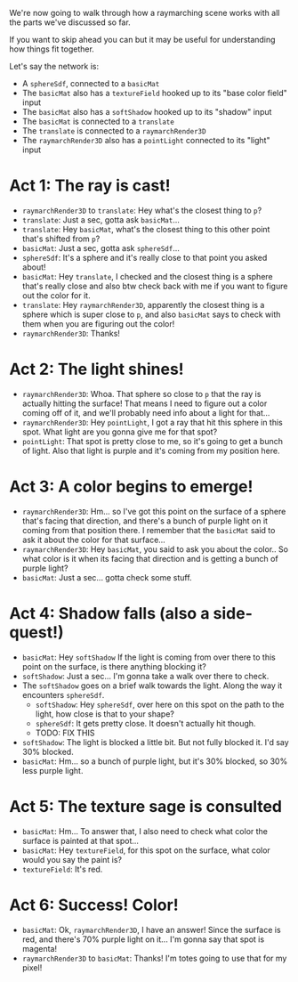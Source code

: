 We're now going to walk through how a raymarching scene works with all the parts we've discussed so far.

If you want to skip ahead you can but it may be useful for understanding how things fit together.

Let's say the network is:

- A `sphereSdf`, connected to a `basicMat`
- The `basicMat` also has a `textureField` hooked up to its "base color field" input
- The `basicMat` also has a `softShadow` hooked up to its "shadow" input
- The `basicMat` is connected to a `translate`
- The `translate` is connected to a `raymarchRender3D`
- The `raymarchRender3D` also has a `pointLight` connected to its "light" input

# Act 1: The ray is cast!

- `raymarchRender3D` to `translate`: Hey what's the closest thing to `p`?
- `translate`: Just a sec, gotta ask `basicMat`...
- `translate`: Hey `basicMat`, what's the closest thing to this other point that's shifted from `p`?
- `basicMat`: Just a sec, gotta ask `sphereSdf`...
- `sphereSdf`: It's a sphere and it's really close to that point you asked about!
- `basicMat`: Hey `translate`, I checked and the closest thing is a sphere that's really close and also btw check back with me if you want to figure out the color for it.
- `translate`: Hey `raymarchRender3D`, apparently the closest thing is a sphere which is super close to `p`, and also `basicMat` says to check with them when you are figuring out the color!
- `raymarchRender3D`: Thanks!

# Act 2: The light shines!

- `raymarchRender3D`: Whoa. That sphere so close to `p` that the ray is actually hitting the surface! That means I need to figure out a color coming off of it, and we'll probably need info about a light for that...
- `raymarchRender3D`: Hey `pointLight`, I got a ray that hit this sphere in this spot. What light are you gonna give me for that spot?
- `pointLight`: That spot is pretty close to me, so it's going to get a bunch of light. Also that light is purple and it's coming from my position here.

# Act 3: A color begins to emerge!

- `raymarchRender3D`: Hm... so I've got this point on the surface of a sphere that's facing that direction, and there's a bunch of purple light on it coming from that position there. I remember that the `basicMat` said to ask it about the color for that surface...
- `raymarchRender3D`: Hey `basicMat`, you said to ask you about the color.. So what color is it when its facing that direction and is getting a bunch of purple light?
- `basicMat`: Just a sec... gotta check some stuff.

# Act 4: Shadow falls (also a side-quest!)

- `basicMat`: Hey `softShadow` If the light is coming from over there to this point on the surface, is there anything blocking it?
- `softShadow`: Just a sec... I'm gonna take a walk over there to check.
- The `softShadow` goes on a brief walk towards the light. Along the way it encounters `sphereSdf`.
    - `softShadow`: Hey `sphereSdf`, over here on this spot on the path to the light, how close is  that to your shape?
    - `sphereSdf`: It gets pretty close. It doesn't actually hit though.
    - TODO: FIX THIS
- `softShadow`: The light is blocked a little bit. But not fully blocked it. I'd say 30% blocked.
- `basicMat`: Hm... so a bunch of purple light, but it's 30% blocked, so 30% less purple light.

# Act 5: The texture sage is consulted

- `basicMat`: Hm... To answer that, I also need to check what color the surface is painted at that spot...
- `basicMat`: Hey `textureField`, for this spot on the surface, what color would you say the paint is?
- `textureField`: It's red.

# Act 6: Success! Color!

- `basicMat`: Ok, `raymarchRender3D`, I have an answer! Since the surface is red, and there's 70% purple light on it... I'm gonna say that spot is magenta!
- `raymarchRender3D` to `basicMat`: Thanks! I'm totes going to use that for my pixel!
